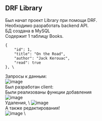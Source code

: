 ## DRF Library
Был начат проект Library при помощи DRF. \
Необходимо разработать backend API. \
БД создана в MySQL \
Содержит 1 таблицу Books.

    {
        "id": 1,
        "title": "On the Road",
        "author": "Jack Kerouac",
        "read": true
    }, \
Запросы к данным: \
![image](https://github.com/user-attachments/assets/bd1e6179-c09c-4a59-b526-43b7fcfcc025) \
Был разработан client: \
Были реализованы функции добавления \
![image](https://github.com/user-attachments/assets/7fc2d715-8d37-4d9e-81ef-69b096bbcb5a) \
Удаления, \ 
![image](https://github.com/user-attachments/assets/c8187f4a-2a4d-42f2-8665-1e003899002a) \
А также редактирования! \
 ![image](https://github.com/user-attachments/assets/433aacbd-e1c1-4829-9553-4d1b66313b80) \
